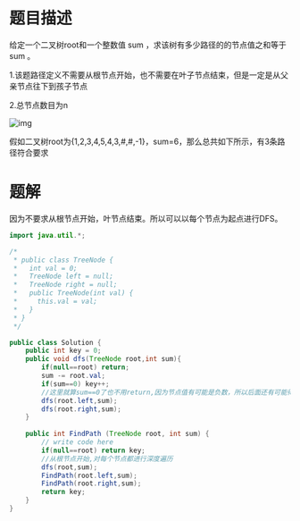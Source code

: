 # 题目描述

给定一个二叉树root和一个整数值 sum ，求该树有多少路径的的节点值之和等于 sum 。

1.该题路径定义不需要从根节点开始，也不需要在叶子节点结束，但是一定是从父亲节点往下到孩子节点

2.总节点数目为n

![img](https://uploadfiles.nowcoder.com/images/20211103/301499_1635923010369/C47185D4980F108BC73F790D8D2F6709)

假如二叉树root为{1,2,3,4,5,4,3,#,#,-1}，sum=6，那么总共如下所示，有3条路径符合要求

# 题解

因为不要求从根节点开始，叶节点结束。所以可以以每个节点为起点进行DFS。

```java
import java.util.*;

/*
 * public class TreeNode {
 *   int val = 0;
 *   TreeNode left = null;
 *   TreeNode right = null;
 *   public TreeNode(int val) {
 *     this.val = val;
 *   }
 * }
 */

public class Solution {
    public int key = 0;
    public void dfs(TreeNode root,int sum){
        if(null==root) return;
        sum -= root.val;
        if(sum==0) key++;
        //这里就算sum==0了也不用return,因为节点值有可能是负数，所以后面还有可能得出sum==0
        dfs(root.left,sum);
        dfs(root.right,sum);
    }
    
    public int FindPath (TreeNode root, int sum) {
        // write code here
        if(null==root) return key;
        //从根节点开始,对每个节点都进行深度遍历
        dfs(root,sum);
        FindPath(root.left,sum);
        FindPath(root.right,sum);
        return key;
    }
}
```


